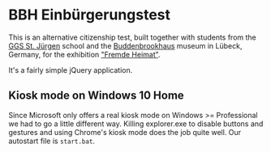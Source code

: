 BBH Einbürgerungstest
=====================

This is an alternative citizenship test, built together with students from the
[GGS St. Jürgen][ggs] school and the [Buddenbrookhaus][bbh] museum in Lübeck,
Germany, for the exhibition ["Fremde Heimat"][fh].

It's a fairly simple jQuery application.

Kiosk mode on Windows 10 Home
--------------------------

Since Microsoft only offers a real kiosk mode on Windows >= Professional we had
to go a little different way. Killing explorer.exe to disable buttons and
gestures and using Chrome's kiosk mode does the job quite well. Our autostart
file is `start.bat`.


[ggs]: http://www.ggs-stjuergen.de/home.html
[bbh]: http://buddenbrookhaus.de
[fh]: http://buddenbrookhaus.de/de/46/asid:211/ausstellungen-buddenbrookhaus.html
